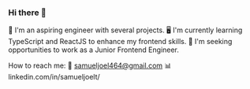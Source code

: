 ### Hi there 👋
🧩 I'm an aspiring engineer with several projects. 
🖥 I'm currently learning TypeScript and ReactJS to enhance my frontend skills. 
📢 I'm seeking opportunities to work as a Junior Frontend Engineer.
 
How to reach me: 
📇 samueljoel464@gmail.com
📊 linkedin.com/in/samueljoelt/

<!--
**LemKimia/LemKimia** is a ✨ _special_ ✨ repository because its `README.md` (this file) appears on your GitHub profile.

Here are some ideas to get you started:

- 🔭 I’m currently working on ...
- 🌱 I’m currently learning ...
- 👯 I’m looking to collaborate on ...
- 🤔 I’m looking for help with ...
- 💬 Ask me about ...
- 📫 How to reach me: ...
- 😄 Pronouns: ...
- ⚡ Fun fact: ...
-->
